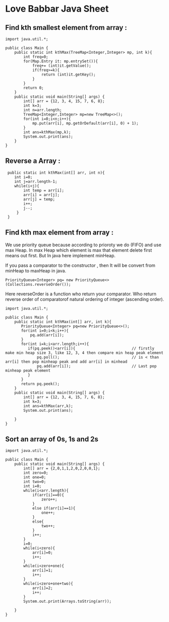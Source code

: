 # Love Babbar Java Sheet

## Find kth smallest element from array :
```
import java.util.*;

public class Main {
    public static int kthMax(TreeMap<Integer,Integer> mp, int k){
        int freq=0;
        for(Map.Entry it: mp.entrySet()){
            freq+= (int)it.getValue();
            if(freq>=k){
                return (int)it.getKey();
            }
        }
        return 0;
    }
    public static void main(String[] args) {
        int[] arr = {12, 3, 4, 15, 7, 6, 8};
        int k=3;
        int n=arr.length;
        TreeMap<Integer,Integer> mp=new TreeMap<>();
        for(int i=0;i<n;i++){
            mp.put(arr[i], mp.getOrDefault(arr[i], 0) + 1); 
        }
        int ans=kthMax(mp,k);
        System.out.print(ans);
    }
}

```
## Reverse a Array :
```
 public static int kthMax(int[] arr, int n){
    int i=0;
    int j=arr.length-1;
    while(i<j){
        int temp = arr[i];
        arr[i] = arr[j];
        arr[j] = temp;
        i++;
        j--;
     }    
 }
```
## Find kth max element from array :

We use priority queue because according to prioroty we do (FIFO) and use max Heap. In max Heap which element is max that element delete first means out first. But In java here implement minHeap. 

If you pass a comparator to the constructor , then It will be convert from minHeap to maxHeap in java.
```
PriorityQueue<Integer> pq= new PriorityQueue<>(Collections.reverseOrder());
```
Here reverseOrder is a function who return your comparator. Who return reverse order of comparatorof natural ordering of integer (ascending order).


```
import java.util.*;

public class Main {
    public static int kthMax(int[] arr, int k){
       PriorityQueue<Integer> pq=new PriorityQueue<>();
       for(int i=0;i<k;i++){
           pq.add(arr[i]);
       }
       for(int i=k;i<arr.length;i++){
          if(pq.peek()<arr[i]){                         // firstly make min heap size 3, like 12, 3, 4 then compare min heap peak element
              pq.poll();                                // is < than arr[i] then pop minheap peak and add arr[i] in minhead
              pq.add(arr[i]);                           // Last pop minheap peak element 
          }
       }
       return pq.peek();
    }
    public static void main(String[] args) {
        int[] arr = {12, 3, 4, 15, 7, 6, 8};
        int k=3;
        int ans=kthMax(arr,k);
        System.out.print(ans);
        
    }
}

```
## Sort an array of 0s, 1s and 2s

```
import java.util.*;

public class Main {
    public static void main(String[] args) {
        int[] arr = {2,0,1,1,2,0,2,0,0,1};
        int zero=0;
        int one=0;
        int two=0;
        int i=0;
        while(i<arr.length){
            if(arr[i]==0){
                zero++;
            }
            else if(arr[i]==1){
                one++;
            }
            else{
                two++;
            }
            i++;
        }
        i=0;
        while(i<zero){
            arr[i]=0;
            i++;
        }
        while(i<zero+one){
            arr[i]=1;
            i++;
        }
        while(i<zero+one+two){
            arr[i]=2;
            i++;
        }
        System.out.print(Arrays.toString(arr));
        
    }
}
```
